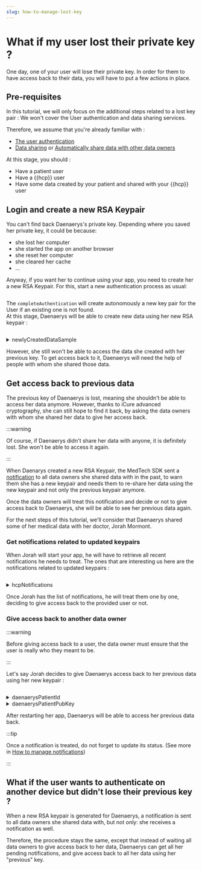 ```yaml
---
slug: how-to-manage-lost-key
---
```

# What if my user lost their private key ?

One day, one of your user will lose their private key. In order for them to have access back to their data, you will
have to put a few actions in place.

## Pre-requisites
In this tutorial, we will only focus on the additional steps related to a lost key pair : We won't cover the User 
authentication and data sharing services.  

Therefore, we assume that you're already familiar with : 
- [The user authentication](index.md)
- [Data sharing](../how-to-share-data) or [Automatically share data with other data owners](../how-to-share-data/how-to-share-data-automatically.md)

At this stage, you should : 
- Have a patient user
- Have a {{hcp}} user
- Have some data created by your patient and shared with your {{hcp}} user

## Login and create a new RSA Keypair
You can't find back Daenaerys's private key. Depending where you saved her private key, it could be because:
- she lost her computer
- she started the app on another browser
- she reset her computer
- she cleared her cache 
- ...

Anyway, if you want her to continue using your app, you need to create her a new RSA Keypair. 
For this, start a new authentication process as usual: 

<!-- file://code-samples/{{sdk}}/how-to/authenticate-user/index.mts snippet:Complete user lost key authentication-->
```typescript
```

The `completeAuthentication` will create autonomously a new key pair for the User if an existing one is not found.  
At this stage, Daenaerys will be able to create new data using her new RSA keypair : 

<!-- file://code-samples/{{sdk}}/how-to/authenticate-user/index.mts snippet:User can create new data after losing their key-->
```typescript
```
<!-- output://code-samples/{{sdk}}/how-to/authenticate-user/newlyCreatedDataSample.txt -->
<details>
<summary>newlyCreatedDataSample</summary>

```json
```
</details>


However, she still won't be able to access the data she created with her previous key.
To get access back to it, Daenaerys will need the help of people with whom she shared those data.

## Get access back to previous data 
The previous key of Daenaerys is lost, meaning she shouldn't be able to access her data anymore.
However, thanks to iCure advanced cryptography, she can still hope to find it back, by asking the data 
owners with whom she shared her data to give her access back.

:::warning

Of course, if Daenaerys didn't share her data with anyone, it is definitely lost. She won't be able to access it 
again. 

:::

When Daenarys created a new RSA Keypair, the MedTech SDK sent a [notification](../how-to-manage-notifications.md) to 
all data owners she shared data with in the past, to warn them she has a new keypair and needs them to re-share her data 
using the new keypair and not only the previous keypair anymore. 

Once the data owners will treat this notification and decide or not to give access back to Daenaerys, she will be able 
to see her previous data again. 

For the next steps of this tutorial, we'll consider that Daenaerys shared some of her medical data with her doctor, 
Jorah Mormont.


### Get notifications related to updated keypairs
When Jorah will start your app, he will have to retrieve all recent notifications he needs to treat. 
The ones that are interesting us here are the notifications related to updated keypairs : 

<!-- file://code-samples/{{sdk}}/how-to/authenticate-user/index.mts snippet:Data owner gets all their pending notifications-->
```typescript
```
<!-- output://code-samples/{{sdk}}/how-to/authenticate-user/hcpNotifications.txt -->
<details>
<summary>hcpNotifications</summary>

```text
```
</details>

Once Jorah has the list of notifications, he will treat them one by one, deciding to give access back to the 
provided user or not. 

### Give access back to another data owner
:::warning

Before giving access back to a user, the data owner must ensure that the user is really who they meant to be.

:::

Let's say Jorah decides to give Daenaerys access back to her previous data using her new keypair : 

<!-- file://code-samples/{{sdk}}/how-to/authenticate-user/index.mts snippet:Give access back to a user with their new key-->
```typescript
```
<!-- output://code-samples/{{sdk}}/how-to/authenticate-user/daenaerysPatientId.txt -->
<details>
<summary>daenaerysPatientId</summary>

```json
```
</details>

<!-- output://code-samples/{{sdk}}/how-to/authenticate-user/daenaerysPatientPubKey.txt -->
<details>
<summary>daenaerysPatientPubKey</summary>

```json
```
</details>

After restarting her app, Daenaerys will be able to access her previous data back. 

:::tip 

Once a notification is treated, do not forget to update its status. (See more in [How to manage notifications](../how-to-manage-notifications.md))

:::


## What if the user wants to authenticate on another device but didn't lose their previous key ?
When a new RSA keypair is generated for Daenaerys, a notification is sent to all data owners she shared data with, 
but not only: she receives a notification as well. 

Therefore, the procedure stays the same, except that instead of waiting all data owners to give access back to her data, 
Daenaerys can get all her pending notifications, and give access back to all her data using her "previous" key.  
